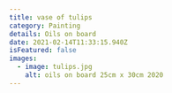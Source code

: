 ```yaml
---
title: vase of tulips
category: Painting
details: Oils on board
date: 2021-02-14T11:33:15.940Z
isFeatured: false
images:
  - image: tulips.jpg
    alt: oils on board 25cm x 30cm 2020
---
```

